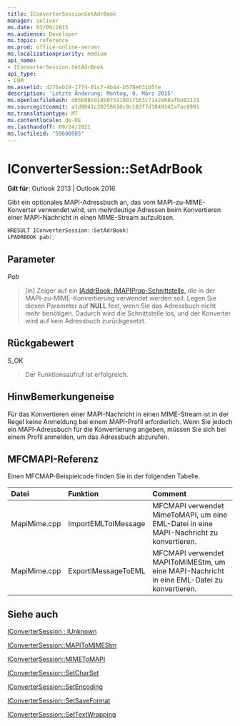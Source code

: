 ```yaml
---
title: IConverterSessionSetAdrBook
manager: soliver
ms.date: 03/09/2015
ms.audience: Developer
ms.topic: reference
ms.prod: office-online-server
ms.localizationpriority: medium
api_name:
- IConverterSession.SetAdrBook
api_type:
- COM
ms.assetid: d276ab19-17f4-01c7-4b44-b578e631b5fe
description: 'Letzte Änderung: Montag, 9. März 2015'
ms.openlocfilehash: d05b08cd18b075119017163c7142e88afba82121
ms.sourcegitcommit: a1d9041c20256616c9c183f7d1049142a7ac6991
ms.translationtype: MT
ms.contentlocale: de-DE
ms.lasthandoff: 09/24/2021
ms.locfileid: "59600985"
---
```

# <a name="iconvertersessionsetadrbook"></a>IConverterSession::SetAdrBook

  
  
**Gilt für**: Outlook 2013 | Outlook 2016 
  
Gibt ein optionales MAPI-Adressbuch an, das vom MAPI-zu-MIME-Konverter verwendet wird, um mehrdeutige Adressen beim Konvertieren einer MAPI-Nachricht in einen MIME-Stream aufzulösen.
  
```cpp
HRESULT IConverterSession::SetAdrBook( 
LPADRBOOK pab); 
```

## <a name="parameters"></a>Parameter

 _Pab_
  
> [in] Zeiger auf ein [IAddrBook: IMAPIProp-Schnittstelle,](iaddrbookimapiprop.md) die in der MAPI-zu-MIME-Konvertierung verwendet werden soll. Legen Sie diesen Parameter auf **NULL** fest, wenn Sie das Adressbuch nicht mehr benötigen. Dadurch wird die Schnittstelle los, und der Konverter wird auf kein Adressbuch zurückgesetzt. 
    
## <a name="return-value"></a>Rückgabewert

S_OK
  
> Der Funktionsaufruf ist erfolgreich.
    
## <a name="remarks"></a>HinwBemerkungeneise

Für das Konvertieren einer MAPI-Nachricht in einen MIME-Stream ist in der Regel keine Anmeldung bei einem MAPI-Profil erforderlich. Wenn Sie jedoch ein MAPI-Adressbuch für die Konvertierung angeben, müssen Sie sich bei einem Profil anmelden, um das Adressbuch abzurufen.
  
## <a name="mfcmapi-reference"></a>MFCMAPI-Referenz

Einen MFCMAP-Beispielcode finden Sie in der folgenden Tabelle.
  
|**Datei**|**Funktion**|**Comment**|
|:-----|:-----|:-----|
|MapiMime.cpp  <br/> |ImportEMLToIMessage  <br/> |MFCMAPI verwendet MimeToMAPI, um eine EML-Datei in eine MAPI-Nachricht zu konvertieren.  <br/> |
|MapiMime.cpp  <br/> |ExportIMessageToEML  <br/> |MFCMAPI verwendet MAPIToMIMEStm, um eine MAPI-Nachricht in eine EML-Datei zu konvertieren.  <br/> |
   
## <a name="see-also"></a>Siehe auch



[IConverterSession : IUnknown](iconvertersessioniunknown.md)
  
[IConverterSession::MAPIToMIMEStm](iconvertersession-mapitomimestm.md)
  
[IConverterSession::MIMEToMAPI](iconvertersession-mimetomapi.md)
  
[IConverterSession::SetCharSet](iconvertersession-setcharset.md)
  
[IConverterSession::SetEncoding](iconvertersession-setencoding.md)
  
[IConverterSession::SetSaveFormat](iconvertersession-setsaveformat.md)
  
[IConverterSession::SetTextWrapping](iconvertersession-settextwrapping.md)

